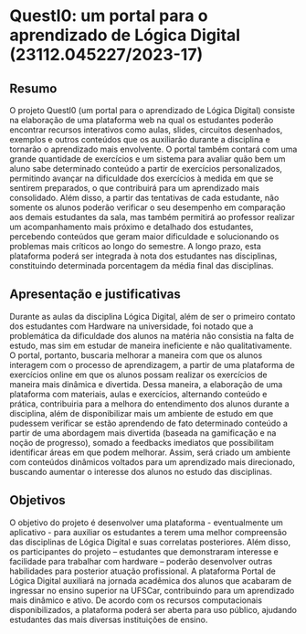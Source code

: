 # QuestI0: um portal para o aprendizado de Lógica Digital (23112.045227/2023-17)

## Resumo

O projeto QuestI0 (um portal para o aprendizado de Lógica Digital) consiste na elaboração de uma plataforma web na qual os estudantes poderão encontrar recursos interativos como aulas, slides, circuitos desenhados, exemplos e outros conteúdos que os auxiliarão durante a disciplina e tornarão o aprendizado mais envolvente. O portal também contará com uma grande quantidade de exercícios e um sistema para avaliar quão bem um aluno sabe determinado conteúdo a partir de exercícios personalizados, permitindo avançar na dificuldade dos exercícios à medida em que se sentirem preparados, o que contribuirá para um aprendizado mais consolidado. Além disso, a partir das tentativas de cada estudante, não somente os alunos poderão verificar o seu desempenho em comparação aos demais estudantes da sala, mas também permitirá ao professor realizar um acompanhamento mais próximo e detalhado dos estudantes, percebendo conteúdos que geram maior dificuldade e solucionando os problemas mais críticos ao longo do semestre. A longo prazo, esta plataforma poderá ser integrada à nota dos estudantes nas disciplinas, constituindo determinada porcentagem da média final das disciplinas.

## Apresentação e justificativas

Durante as aulas da disciplina Lógica Digital, além de ser o primeiro contato dos estudantes com Hardware na universidade, foi notado que a problemática da dificuldade dos alunos na matéria não consistia na falta de estudo, mas sim em estudar de maneira ineficiente e não qualitativamente. O portal, portanto, buscaria melhorar a maneira com que os alunos interagem com o processo de aprendizagem, a partir de uma plataforma de exercícios online em que os alunos possam realizar os exercícios de maneira mais dinâmica e divertida. Dessa maneira, a elaboração de uma plataforma com materiais, aulas e exercícios, alternando conteúdo e prática, contribuiria para a melhora do entendimento dos alunos durante a disciplina, além de disponibilizar mais um ambiente de estudo em que pudessem verificar se estão aprendendo de fato determinado conteúdo a partir de uma abordagem mais divertida (baseada na gamificação e na noção de progresso), somado a feedbacks imediatos que possibilitam identificar áreas em que podem melhorar. Assim, será criado um ambiente com conteúdos dinâmicos voltados para um aprendizado mais direcionado, buscando aumentar o interesse dos alunos no estudo das disciplinas.

## Objetivos

O objetivo do projeto é desenvolver uma plataforma - eventualmente um aplicativo - para auxiliar os estudantes a terem uma melhor compreensão das disciplinas de Lógica Digital e suas correlatas posteriores. Além disso, os participantes do projeto – estudantes que demonstraram interesse e facilidade para trabalhar com hardware – poderão desenvolver outras habilidades para posterior atuação profissional.
A plataforma Portal de Lógica Digital auxiliará na jornada acadêmica dos alunos que acabaram de ingressar no ensino superior na UFSCar, contribuindo para um aprendizado mais dinâmico e ativo. De acordo com os recursos computacionais disponibilizados, a plataforma poderá ser aberta para uso público, ajudando estudantes das mais diversas instituições de ensino.

